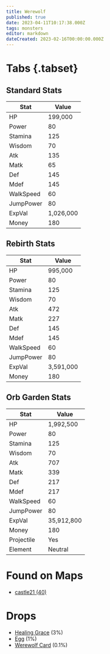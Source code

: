 ```yaml
---
title: Werewolf
published: true
date: 2023-04-11T10:17:38.000Z
tags: monsters
editor: markdown
dateCreated: 2023-02-16T00:00:00.000Z
---
```


# Tabs {.tabset}

## Standard Stats

|Stat|Value|
|-|-|
|HP|199,000|
|Power|80|
|Stamina|125|
|Wisdom|70|
|Atk|135|
|Matk|65|
|Def|145|
|Mdef|145|
|WalkSpeed|60|
|JumpPower|80|
|ExpVal|1,026,000|
|Money|180|
## Rebirth Stats

|Stat|Value|
|-|-|
|HP|995,000|
|Power|80|
|Stamina|125|
|Wisdom|70|
|Atk|472|
|Matk|227|
|Def|145|
|Mdef|145|
|WalkSpeed|60|
|JumpPower|80|
|ExpVal|3,591,000|
|Money|180|
## Orb Garden Stats

|Stat|Value|
|-|-|
|HP|1,992,500|
|Power|80|
|Stamina|125|
|Wisdom|70|
|Atk|707|
|Matk|339|
|Def|217|
|Mdef|217|
|WalkSpeed|60|
|JumpPower|80|
|ExpVal|35,912,800|
|Money|180|
|Projectile|Yes|
|Element|Neutral|

# Found on Maps
 * [castle21 (40)](/maps/castle21)

# Drops
 * [Healing Grace](/items/healing-grace) (3%)
 * [Egg](/items/egg) (1%)
 * [Werewolf Card](/items/werewolf-card) (0.1%)
